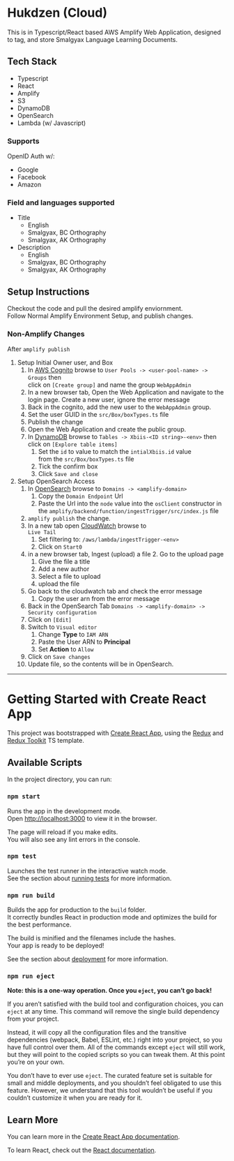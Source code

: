 Hukdzen (Cloud)
===============

This is in Typescript/React based AWS Amplify Web Application,
designed to tag, and store Smalgyax Language Learning Documents.

Tech Stack
----------

  * Typescript
  * React
  * Amplify
  * S3
  * DynamoDB
  * OpenSearch
  * Lambda (w/ Javascript)

### Supports

OpenID Auth w/:
  * Google
  * Facebook
  * Amazon

### Field and languages supported

  * Title
    * English
    * Smalgyax, BC Orthography
    * Smalgyax, AK Orthography
  * Description
    * English
    * Smalgyax, BC Orthography
    * Smalgyax, AK Orthography

Setup Instructions
------------------

Checkout the code and pull the desired amplify enviornment.  
Follow Normal Amplify Environment Setup, and publish changes.

### Non-Amplify Changes

After `amplify publish`

  1. Setup Initial Owner user, and Box 
     1. In [AWS Cognito](https://aws.amazon.com/cognito/) browse to
        `User Pools -> <user-pool-name> -> Groups` then  
        click on `[Create group]` and name the group `WebAppAdmin`
     2. In a new browser tab, Open the Web Application and navigate to the login page.
        Create a new user, ignore the error message
     3. Back in the cognito, add the new user to the `WebAppAdmin` group.
     4. Set the user GUID in the `src/Box/boxTypes.ts` file
     5. Publish the change
     6. Open the Web Application and create the public group.
     7. In [DynamoDB](https://aws.amazon.com/dynamodb/) browse to
        `Tables -> Xbiis-<ID string>-<env>` then 
        click on `[Explore table items]`
        1. Set the `id` to value to match the `intialXbiis.id` value  
           from the `src/Box/boxTypes.ts` file
        2. Tick the confirm box
        3. Click `Save and close`
  2. Setup OpenSearch Access
     1. In [OpenSearch](https://aws.amazon.com/opensearch-service/)
        browse to `Domains -> <amplify-domain>`
        1. Copy the `Domain Endpoint` Url
        2. Paste the Url into the `node` value into the `osClient` constructor
           in the `amplify/backend/function/ingestTrigger/src/index.js` file
     2. `amplify publish` the change. 
     3. In a new tab open [CloudWatch](https://aws.amazon.com/cloudwatch/)
        browse to  
        `Live Tail` 
        1. Set filtering to: `/aws/lambda/ingestTrigger-<env>`
        2. Click on `Start0`
     4. in a new browser tab, Ingest (upload) a file
        2. Go to the upload page
           1. Give the file a title
           2. Add a new author
           3. Select a file to upload
           4. upload the file
     5. Go back to the cloudwatch tab and check the error message
           1. Copy the user arn from the error message
     6. Back in the OpenSearch Tab
       `Domains -> <amplify-domain> -> Security configuration`
       1. Click on `[Edit]` 
       2. Switch to `Visual editor`
          1. Change **Type** to `IAM ARN`
          2. Paste the User ARN to **Principal**
          3. Set **Action** to `Allow`
       3. Click on `Save changes`
     7. Update file, so the contents will be in OpenSearch. 

---------------------------------------------------


# Getting Started with Create React App

This project was bootstrapped with [Create React App](https://github.com/facebook/create-react-app), using the [Redux](https://redux.js.org/) and [Redux Toolkit](https://redux-toolkit.js.org/) TS template.

## Available Scripts

In the project directory, you can run:

### `npm start`

Runs the app in the development mode.\
Open [http://localhost:3000](http://localhost:3000) to view it in the browser.

The page will reload if you make edits.\
You will also see any lint errors in the console.

### `npm test`

Launches the test runner in the interactive watch mode.\
See the section about [running tests](https://facebook.github.io/create-react-app/docs/running-tests) for more information.

### `npm run build`

Builds the app for production to the `build` folder.\
It correctly bundles React in production mode and optimizes the build for the best performance.

The build is minified and the filenames include the hashes.\
Your app is ready to be deployed!

See the section about [deployment](https://facebook.github.io/create-react-app/docs/deployment) for more information.

### `npm run eject`

**Note: this is a one-way operation. Once you `eject`, you can’t go back!**

If you aren’t satisfied with the build tool and configuration choices, you can `eject` at any time. This command will remove the single build dependency from your project.

Instead, it will copy all the configuration files and the transitive dependencies (webpack, Babel, ESLint, etc.) right into your project, so you have full control over them. All of the commands except `eject` will still work, but they will point to the copied scripts so you can tweak them. At this point you’re on your own.

You don’t have to ever use `eject`. The curated feature set is suitable for small and middle deployments, and you shouldn’t feel obligated to use this feature. However, we understand that this tool wouldn’t be useful if you couldn’t customize it when you are ready for it.

## Learn More

You can learn more in the [Create React App documentation](https://facebook.github.io/create-react-app/docs/getting-started).

To learn React, check out the [React documentation](https://reactjs.org/).
